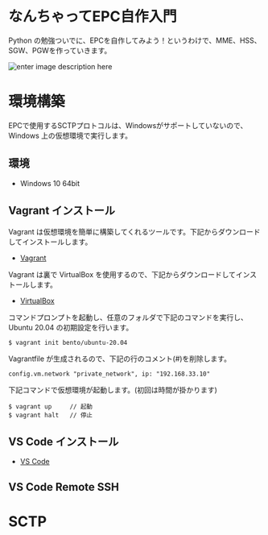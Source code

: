 # なんちゃってEPC自作入門
Python の勉強ついでに、EPCを自作してみよう！というわけで、MME、HSS、SGW、PGWを作っていきます。

![enter image description here](https://user-images.githubusercontent.com/1900544/84593371-e17ae600-ae86-11ea-872d-4aaf0fe4bfa1.png)


# 環境構築
EPCで使用するSCTPプロトコルは、Windowsがサポートしていないので、Windows 上の仮想環境で実行します。

## 環境

- Windows 10 64bit

## Vagrant インストール
Vagrant は仮想環境を簡単に構築してくれるツールです。下記からダウンロードしてインストールします。

- [Vagrant](https://www.vagrantup.com/)

Vagrant は裏で VirtualBox を使用するので、下記からダウンロードしてインストールします。

- [VirtualBox](https://www.virtualbox.org/)

コマンドプロンプトを起動し、任意のフォルダで下記のコマンドを実行し、Ubuntu 20.04 の初期設定を行います。
```
$ vagrant init bento/ubuntu-20.04
```
Vagrantfile が生成されるので、下記の行のコメント(#)を削除します。

```
config.vm.network "private_network", ip: "192.168.33.10"
```
下記コマンドで仮想環境が起動します。(初回は時間が掛かります)
```
$ vagrant up     // 起動
$ vagrant halt   // 停止
```


## VS Code インストール

- [VS Code](https://azure.microsoft.com/ja-jp/products/visual-studio-code/)

## VS Code Remote SSH 

# SCTP
<!--stackedit_data:
eyJoaXN0b3J5IjpbLTkzNzMxOTU5OCwxNDUxODM2MDQ4LDQ5ND
U3MTIyMSwtMTA4NzYwNjg1NywtMTA3NDgwMTk5OCwtOTEzOTgz
MjYxLC01MDIzMzA0NzcsLTgzMzkxMzQ3LC0xMjE0NjE3MDk5LC
01MjE3Mjc2ODUsODkzODM3NTcxLDE0Njk3MzYzMDcsMTE3NjU1
NDk1LDE2OTQyNzQxMTBdfQ==
-->